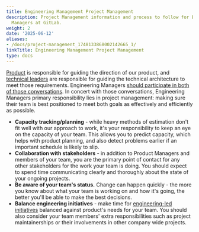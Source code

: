 ```yaml
---
title: Engineering Management Project Management
description: Project Management information and process to follow for Engineering
  Managers at GitLab.
weight: 2
date: '2025-06-12'
aliases:
- /docs/project-management_1748133868002142665_1/
linkTitle: Engineering Management Project Management
type: docs
---
```


[Product](/handbook/product/) is responsible for guiding the direction of our
product, and [technical leaders](../#how-engineering-management-works-at-gitlab)
are responsible for guiding the technical architecture to meet those
requirements. Engineering Managers [should participate in both of those conversations](/handbook/product-development/product-development-flow/#build-phase-1-plan).
In concert with those conversations,  Engineering Managers primary responsibility lies in project management:
making sure their team is best positioned to meet both goals as effectively and
efficiently as possible.

- **Capacity tracking/planning** - while heavy methods of estimation don't fit
  well with our approach to work, it's your responsibility to keep an eye on the
  capacity of your team. This allows you to predict capacity, which helps with
  product planning, and also detect problems earlier if an important schedule is
  likely to slip.
- **Collaboration with stakeholders** - in addition to Product Managers and
  members of your team, you are the primary point of contact for any other
  stakeholders for the work your team is doing. You should expect to spend time
  communicating clearly and thoroughly about the state of your ongoing projects.
- **Be aware of your team's status.** Change can happen quickly - the more you
  know about what your team is working on and how it's going, the better you'll
  be able to make the best decisions.
- **Balance engineering initiatives** - make time for [engineering-led initiatives](/handbook/engineering/#engineering-led-initiatives) balanced
  against product's needs for your team. You should also consider your team
  members' extra responsibilities such as project maintainerships or their
  involvements in other company wide projects.
